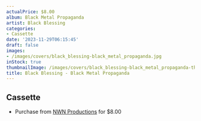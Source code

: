 ```yaml
---
actualPrice: $8.00
album: Black Metal Propaganda
artist: Black Blessing
categories:
- Cassette
date: '2023-11-29T06:15:45'
draft: false
images:
- /images/covers/black_blessing-black_metal_propaganda.jpg
inStock: true
thumbnailImage: /images/covers/black_blessing-black_metal_propaganda-thumb.jpg
title: Black Blessing - Black Metal Propaganda
---
```


## Cassette
* Purchase from [NWN Productions](http://shop.nwnprod.com/index.php?route=product/product&path=73&product_id=41408&sort=pd.name&order=ASC) for $8.00
